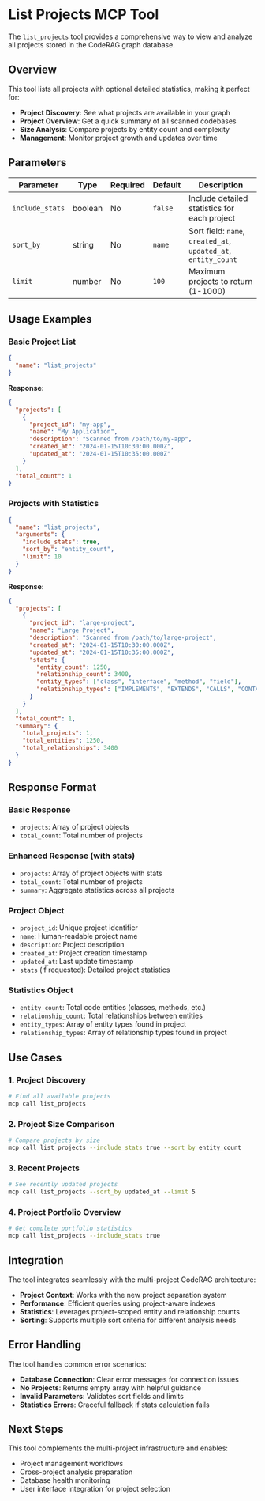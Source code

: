 # List Projects MCP Tool

The `list_projects` tool provides a comprehensive way to view and analyze all projects stored in the CodeRAG graph database.

## Overview

This tool lists all projects with optional detailed statistics, making it perfect for:
- **Project Discovery**: See what projects are available in your graph
- **Project Overview**: Get a quick summary of all scanned codebases
- **Size Analysis**: Compare projects by entity count and complexity
- **Management**: Monitor project growth and updates over time

## Parameters

| Parameter | Type | Required | Default | Description |
|-----------|------|----------|---------|-------------|
| `include_stats` | boolean | No | `false` | Include detailed statistics for each project |
| `sort_by` | string | No | `name` | Sort field: `name`, `created_at`, `updated_at`, `entity_count` |
| `limit` | number | No | `100` | Maximum projects to return (1-1000) |

## Usage Examples

### Basic Project List
```json
{
  "name": "list_projects"
}
```

**Response:**
```json
{
  "projects": [
    {
      "project_id": "my-app",
      "name": "My Application",
      "description": "Scanned from /path/to/my-app",
      "created_at": "2024-01-15T10:30:00.000Z",
      "updated_at": "2024-01-15T10:35:00.000Z"
    }
  ],
  "total_count": 1
}
```

### Projects with Statistics
```json
{
  "name": "list_projects",
  "arguments": {
    "include_stats": true,
    "sort_by": "entity_count",
    "limit": 10
  }
}
```

**Response:**
```json
{
  "projects": [
    {
      "project_id": "large-project",
      "name": "Large Project",
      "description": "Scanned from /path/to/large-project", 
      "created_at": "2024-01-15T10:30:00.000Z",
      "updated_at": "2024-01-15T10:35:00.000Z",
      "stats": {
        "entity_count": 1250,
        "relationship_count": 3400,
        "entity_types": ["class", "interface", "method", "field"],
        "relationship_types": ["IMPLEMENTS", "EXTENDS", "CALLS", "CONTAINS"]
      }
    }
  ],
  "total_count": 1,
  "summary": {
    "total_projects": 1,
    "total_entities": 1250,
    "total_relationships": 3400
  }
}
```

## Response Format

### Basic Response
- `projects`: Array of project objects
- `total_count`: Total number of projects

### Enhanced Response (with stats)
- `projects`: Array of project objects with stats
- `total_count`: Total number of projects  
- `summary`: Aggregate statistics across all projects

### Project Object
- `project_id`: Unique project identifier
- `name`: Human-readable project name
- `description`: Project description
- `created_at`: Project creation timestamp
- `updated_at`: Last update timestamp
- `stats` (if requested): Detailed project statistics

### Statistics Object
- `entity_count`: Total code entities (classes, methods, etc.)
- `relationship_count`: Total relationships between entities
- `entity_types`: Array of entity types found in project
- `relationship_types`: Array of relationship types found in project

## Use Cases

### 1. Project Discovery
```bash
# Find all available projects
mcp call list_projects
```

### 2. Project Size Comparison
```bash
# Compare projects by size
mcp call list_projects --include_stats true --sort_by entity_count
```

### 3. Recent Projects
```bash
# See recently updated projects
mcp call list_projects --sort_by updated_at --limit 5
```

### 4. Project Portfolio Overview
```bash
# Get complete portfolio statistics
mcp call list_projects --include_stats true
```

## Integration

The tool integrates seamlessly with the multi-project CodeRAG architecture:

- **Project Context**: Works with the new project separation system
- **Performance**: Efficient queries using project-aware indexes
- **Statistics**: Leverages project-scoped entity and relationship counts
- **Sorting**: Supports multiple sort criteria for different analysis needs

## Error Handling

The tool handles common error scenarios:
- **Database Connection**: Clear error messages for connection issues
- **No Projects**: Returns empty array with helpful guidance
- **Invalid Parameters**: Validates sort fields and limits
- **Statistics Errors**: Graceful fallback if stats calculation fails

## Next Steps

This tool complements the multi-project infrastructure and enables:
- Project management workflows
- Cross-project analysis preparation
- Database health monitoring
- User interface integration for project selection